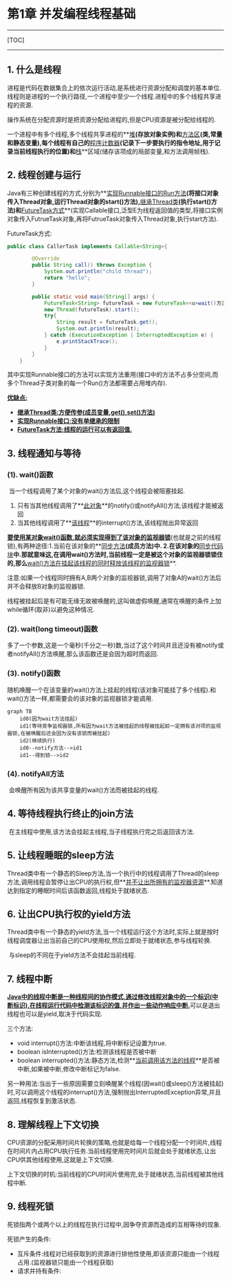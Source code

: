 # 第1章 并发编程线程基础

------

[TOC]

------

## 1. 什么是线程

​		进程是代码在数据集合上的依次运行活动,是系统进行资源分配和调度的基本单位.线程则是进程的一个执行路径,一个进程中至少一个线程.进程中的多个线程共享进程的资源.

​		操作系统在分配资源时是把资源分配给进程的,但是CPU资源是被分配给线程的.

​		一个进程中有多个线程,多个线程共享进程的**<u>堆</u>**(存放对象实例)和**<u>方法区</u>**(类,常量和静态变量),每个线程有自己的**<u>程序计数器</u>**(记录下一步要执行的指令地址,用于记录当前线程执行的位置)和**<u>栈</u>**区域(储存该项成的局部变量,和方法调用帧栈).

## 2. 线程创建与运行

​		Java有三种创建线程的方式,分别为**<u>实现Runnable接口的Run方法</u>**(将接口对象传入Thread对象,运行Thread对象的start()方法),**<u>继承Thread类</u>**(执行start()方法)和**<u>FutureTask方式</u>**(实现Callable<E>接口,泛型E为线程返回值的类型,将接口实例对象传入FutrueTask对象,再将FutrueTask对象传入Thread对象,执行start方法).

FutureTask方式:

```Java
public class CallerTask implements Callable<String>{

        @Override
        public String call() throws Exception {
            System.out.println("child thread");
            return "hello";
        }

        public static void main(String[] args) {
            FutureTask<String> futureTask = new FutureTask<<u>wait()方法在挂起该线程的同时释放该线程的监视器锁>(new CallerTask());
            new Thread(futureTask).start();
            try{
                String result = futureTask.get();
                System.out.println(result);
            } catch (ExecutionException | InterruptedException e) {
                e.printStackTrace();
            }
        }
    }
```

​		其中实现Runnable接口的方法可以实现方法重用(接口中的方法不占多分空间,而多个Thread子类对象的每一个Run()方法都需要占用堆内存).

<u>**优缺点:**</u>

-   <u>**继承Thread类:方便传参(成员变量,get(),set()方法)**</u>
-   <u>**实现Runnable接口:没有单继承的限制**</u>
-   <u>**FutureTask方法:线程的运行可以有返回值.**</u>

## 3. 线程通知与等待

### (1). wait()函数

​		当一个线程调用了某个对象的wait()方法后,这个线程会被阻塞挂起.

1.  只有当其他线程调用了**<u>此对象</u>**的notify()或notifyAll()方法,该线程才能被返回
1.  当其他线程调用了**<u>该线程</u>**的interrupt()方法,该线程抛出异常返回

​		<u>**要使用某对象wait()函数,就必须实现得到了该对象的监视器锁**</u>(也就是之前的线程锁),有两种途径:1.当前在该对象的**<u>同步方法</u>**(成员方法)中. 2.在该对象的**<u>同步代码块</u>**中.那就意味这,在调用wait()方法时,当前线程一定是被这个对象的监视器锁锁住的,那么**<u>wait()方法在挂起该线程的同时释放该线程的监视器锁</u>**.

​		注意:如果一个线程同时拥有A,B两个对象的监视器锁,调用了对象A的wait()方法后并不会释放B对象的监视器锁.

​		线程被挂起后是有可能无缘无故被唤醒的,这叫做虚假唤醒,通常在唤醒的条件上加while循环(取非)以避免这种情况.

### (2). wait(long timeout)函数

​		多了一个参数,这是一个毫秒(千分之一秒)数,当过了这个时间并且还没有被notify或者notifyAll()方法唤醒,那么该函数还是会因为超时而返回.

### (3). notify()函数

​		随机唤醒一个在该变量的wait()方法上挂起的线程(该对象可能挂了多个线程).和wait()方法一样,都需要会的该对象的监视器锁才能调用.

```mermaid
graph TB
	id0(因为wait方法挂起)
	id1(等待竞争监视器锁,所有因为wait方法被挂起的线程被挂起前一定拥有该对项的监视器锁,在被唤醒后还会因为没有该锁而被挂起)
	id2(继续执行)
	id0--notify方法-->id1
	id1--得到锁-->id2
```

### (4). notifyAll方法

​		会唤醒所有因为该共享变量的wait()方法而被挂起的线程.

## 4. 等待线程执行终止的join方法

​		在主线程中使用,该方法会挂起主线程,当子线程执行完之后返回该方法.

## 5. 让线程睡眠的sleep方法

​		Thread类中有一个静态的Sleep方法,当一个执行中的线程调用了Thread的sleep方法,调用线程会暂停让出CPU的执行权,但**<u>并不让出所拥有的监视器资源</u>**.知道达到指定的睡眠时间后该函数返回,线程处于就绪状态.	

## 6. 让出CPU执行权的yield方法

​		Thread类中有一个静态的yield方法,当一个线程运行这个方法时,实际上就是按时线程调度器让出当前自己的CPU使用权,然后立即处于就绪状态,参与线程轮换.

​		与sleep的不同在于yield方法不会挂起当前线程.

## 7. 线程中断

​		<u>**Java中的线程中断是一种线程间的协作模式,通过修改线程对象中的一个标识(中断标识),在线程运行代码中检测该标识的值,并作出一些动作响应中断.**</u>可以是退出线程也可以是yield,取决于代码实现.

三个方法:

-   void interrupt()方法:中断该线程,将中断标记设置为true.
-   boolean isInterrupted()方法:检测该线程是否被中断
-   boolean interrupted()方法:静态方法,检测**<u>当前调用该方法的线程</u>**是否被中断,如果被中断,修改中断标记为false.

​		另一种用法:当出于一些原因需要立刻唤醒某个线程(因wait()或sleep()方法被挂起)时,可以调用这个线程的interrupt()方法,强制抛出InterruptedException异常,并且返回,线程恢复到激活状态.

## 8. 理解线程上下文切换

​		CPU资源的分配采用时间片轮换的策略,也就是给每一个线程分配一个时间片,线程在时间片内占用CPU执行任务.当前线程使用完时间片后就会处于就绪状态,让出CPU供其他线程使用,这就是上下文切换.

​		上下文切换的时机:当前线程的CPU时间片使用完,处于就绪状态,当前线程被其他线程中断.

## 9. 线程死锁

​		死锁指两个或两个以上的线程在执行过程中,因争夺资源而造成的互相等待的现象.

死锁产生的条件:

-   互斥条件:线程对已经获取到的资源进行排他性使用,即该资源只能由一个线程占用.(监视器锁只能由一个线程获取)
-   请求并持有条件: